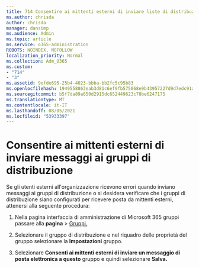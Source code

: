 ```yaml
---
title: 714 Consentire ai mittenti esterni di inviare liste di distribuzione di posta elettronica
ms.author: chrisda
author: chrisda
manager: dansimp
ms.audience: Admin
ms.topic: article
ms.service: o365-administration
ROBOTS: NOINDEX, NOFOLLOW
localization_priority: Normal
ms.collection: Adm_O365
ms.custom:
- "714"
- "3"
ms.assetid: 9efde695-25b4-4023-bbba-bb2fc5c95b83
ms.openlocfilehash: 1949558863eab3d81c6ef9fb575068e9b43957227d9d7edc91af71bd93364574
ms.sourcegitcommit: b5f7da89a650d2915dc652449623c78be6247175
ms.translationtype: MT
ms.contentlocale: it-IT
ms.lasthandoff: 08/05/2021
ms.locfileid: "53933397"
---
```

# <a name="allow-external-senders-to-send-messages-to-distribution-groups"></a>Consentire ai mittenti esterni di inviare messaggi ai gruppi di distribuzione

Se gli utenti esterni all'organizzazione ricevono errori quando inviano messaggi ai gruppi di distribuzione o si desidera verificare che i gruppi di distribuzione siano configurati per ricevere posta da mittenti esterni, attenersi alla seguente procedura:

1. Nella pagina interfaccia di amministrazione di Microsoft 365 gruppi passare alla **pagina**  >  [Gruppi.](https://portal.office.com/adminportal/home#/groups)  

2. Selezionare il gruppo di distribuzione e nel riquadro delle proprietà del gruppo selezionare la **Impostazioni** gruppo.

3. Selezionare **Consenti ai mittenti esterni di inviare un messaggio di posta elettronica a questo** gruppo e quindi selezionare **Salva.**
